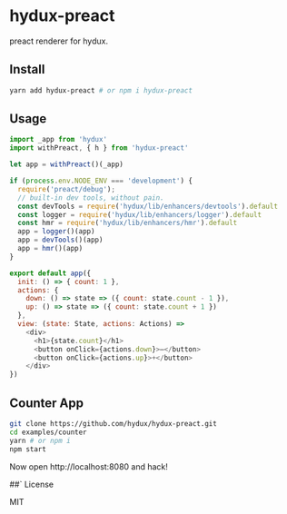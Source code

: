 # hydux-preact
preact renderer for hydux.

## Install
```sh
yarn add hydux-preact # or npm i hydux-preact
```

## Usage


```js
import _app from 'hydux'
import withPreact, { h } from 'hydux-preact'

let app = withPreact()(_app)

if (process.env.NODE_ENV === 'development') {
  require('preact/debug');
  // built-in dev tools, without pain.
  const devTools = require('hydux/lib/enhancers/devtools').default
  const logger = require('hydux/lib/enhancers/logger').default
  const hmr = require('hydux/lib/enhancers/hmr').default
  app = logger()(app)
  app = devTools()(app)
  app = hmr()(app)
}

export default app({
  init: () => { count: 1 },
  actions: {
    down: () => state => ({ count: state.count - 1 }),
    up: () => state => ({ count: state.count + 1 })
  },
  view: (state: State, actions: Actions) =>
    <div>
      <h1>{state.count}</h1>
      <button onClick={actions.down}>–</button>
      <button onClick={actions.up}>+</button>
    </div>
})
```

## Counter App

```sh
git clone https://github.com/hydux/hydux-preact.git
cd examples/counter
yarn # or npm i
npm start
```

Now open http://localhost:8080 and hack!

##` License

MIT
